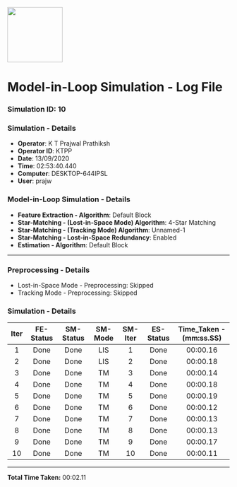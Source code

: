 [<img src="https://www.aero.iitb.ac.in/satlab/images/IITBSSP2019.png" width="125"/>](image.png)

# Model-in-Loop Simulation - Log File

### Simulation ID: 10

### Simulation - Details
* **Operator**: K T Prajwal Prathiksh
* **Operator ID**: KTPP
* **Date**: 13/09/2020
* **Time**: 02:53:40.440
* **Computer**: DESKTOP-644IPSL
* **User**: prajw

### Model-in-Loop Simulation - Details
* **Feature Extraction - Algorithm**: Default Block
* **Star-Matching - (Lost-in-Space Mode) Algorithm**: 4-Star Matching
* **Star-Matching - (Tracking Mode) Algorithm**: Unnamed-1
* **Star-Matching - Lost-in-Space Redundancy**: Enabled
* **Estimation - Algorithm**: Default Block

---

### Preprocessing - Details

* Lost-in-Space Mode - Preprocessing: Skipped
* Tracking Mode - Preprocessing: Skipped

### Simulation - Details

|Iter|FE-Status|SM-Status|SM-Mode|SM-Iter|ES-Status|Time_Taken - (mm:ss.SS)|
|:---:|:---:|:---:|:---:|:---:|:---:|:---:|
|1|Done|Done|LIS|1|Done|00:00.16
|2|Done|Done|LIS|2|Done|00:00.18
|3|Done|Done|TM|3|Done|00:00.14
|4|Done|Done|TM|4|Done|00:00.18
|5|Done|Done|TM|5|Done|00:00.19
|6|Done|Done|TM|6|Done|00:00.12
|7|Done|Done|TM|7|Done|00:00.13
|8|Done|Done|TM|8|Done|00:00.13
|9|Done|Done|TM|9|Done|00:00.17
|10|Done|Done|TM|10|Done|00:00.11

---

**Total Time Taken:** 00:02.11
